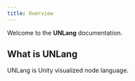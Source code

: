 ```yaml
---
title: Overview
---
```


Welcome to the **UNLang** documentation.

## What is UNLang

UNLang is Unity visualized node language.
